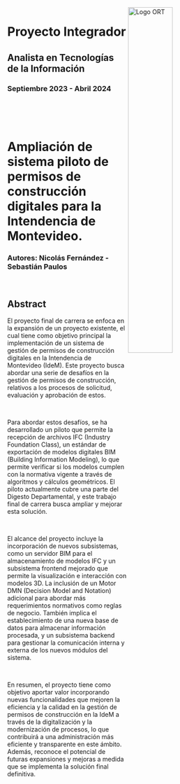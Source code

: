 <img align="right" width="45%" alt="Logo ORT" src="https://bg-so-1.zippyimage.com/2023/10/24/1949e0f0aa90488343404a3e658b5f77.png" />

# Proyecto Integrador
## Analista en Tecnologías de la Información
### Septiembre 2023 - Abril 2024

<br/>
<br/>
<br/>

# Ampliación de sistema piloto de permisos de construcción digitales para la Intendencia de Montevideo.
### Autores: Nicolás Fernández - Sebastián Paulos

<br/>

## Abstract
El proyecto final de carrera se enfoca en la expansión de un proyecto existente, el cual tiene como objetivo principal la implementación de un sistema de gestión de permisos de construcción digitales en la Intendencia de Montevideo (IdeM). Este proyecto busca abordar una serie de desafíos en la gestión de permisos de construcción, relativos a los procesos de solicitud, evaluación y aprobación de estos.

<br/>

Para abordar estos desafíos, se ha desarrollado un piloto que permite la recepción de archivos IFC (Industry Foundation Class), un estándar de exportación de modelos digitales BIM (Building Information Modeling), lo que permite verificar si los modelos cumplen con la normativa vigente a través de algoritmos y cálculos geométricos. El piloto actualmente cubre una parte del Digesto Departamental, y este trabajo final de carrera busca ampliar y mejorar esta solución.

<br/>

El alcance del proyecto incluye la incorporación de nuevos subsistemas, como un servidor BIM para el almacenamiento de modelos IFC y un subsistema frontend mejorado que permite la visualización e interacción con modelos 3D. La inclusión de un Motor DMN (Decision Model and Notation) adicional para abordar más requerimientos normativos como reglas de negocio. También implica el establecimiento de una nueva base de datos para almacenar información procesada, y un subsistema backend para gestionar la comunicación interna y externa de los nuevos módulos del sistema.

<br/>

En resumen, el proyecto tiene como objetivo aportar valor incorporando nuevas funcionalidades que mejoren la eficiencia y la calidad en la gestión de permisos de construcción en la IdeM a través de la digitalización y la modernización de procesos, lo que contribuirá a una administración más eficiente y transparente en este ámbito. Además, reconoce el potencial de futuras expansiones y mejoras a medida que se implementa la solución final definitiva.

